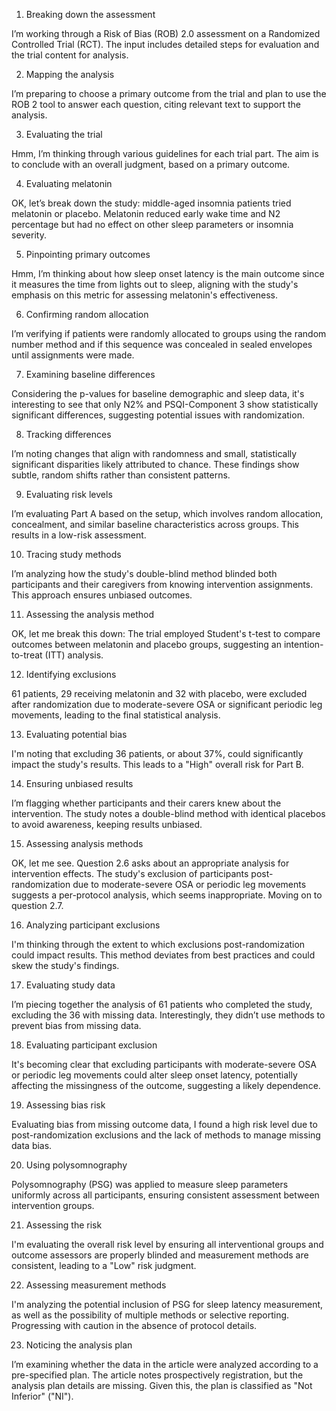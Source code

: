 1. Breaking down the assessment

I’m working through a Risk of Bias (ROB) 2.0 assessment on a Randomized Controlled Trial (RCT). The input includes detailed steps for evaluation and the trial content for analysis.

2. Mapping the analysis

I’m preparing to choose a primary outcome from the trial and plan to use the ROB 2 tool to answer each question, citing relevant text to support the analysis.

3. Evaluating the trial

Hmm, I’m thinking through various guidelines for each trial part. The aim is to conclude with an overall judgment, based on a primary outcome.

4. Evaluating melatonin

OK, let’s break down the study: middle-aged insomnia patients tried melatonin or placebo. Melatonin reduced early wake time and N2 percentage but had no effect on other sleep parameters or insomnia severity.

5. Pinpointing primary outcomes

Hmm, I’m thinking about how sleep onset latency is the main outcome since it measures the time from lights out to sleep, aligning with the study's emphasis on this metric for assessing melatonin's effectiveness.

6. Confirming random allocation

I’m verifying if patients were randomly allocated to groups using the random number method and if this sequence was concealed in sealed envelopes until assignments were made.

7. Examining baseline differences

Considering the p-values for baseline demographic and sleep data, it's interesting to see that only N2% and PSQI-Component 3 show statistically significant differences, suggesting potential issues with randomization.

8. Tracking differences

I’m noting changes that align with randomness and small, statistically significant disparities likely attributed to chance. These findings show subtle, random shifts rather than consistent patterns.

9. Evaluating risk levels

I’m evaluating Part A based on the setup, which involves random allocation, concealment, and similar baseline characteristics across groups. This results in a low-risk assessment.

10. Tracing study methods

I’m analyzing how the study's double-blind method blinded both participants and their caregivers from knowing intervention assignments. This approach ensures unbiased outcomes.

11. Assessing the analysis method

OK, let me break this down: The trial employed Student's t-test to compare outcomes between melatonin and placebo groups, suggesting an intention-to-treat (ITT) analysis.

12. Identifying exclusions

61 patients, 29 receiving melatonin and 32 with placebo, were excluded after randomization due to moderate-severe OSA or significant periodic leg movements, leading to the final statistical analysis.

13. Evaluating potential bias

I'm noting that excluding 36 patients, or about 37%, could significantly impact the study's results. This leads to a "High" overall risk for Part B.

14. Ensuring unbiased results

I’m flagging whether participants and their carers knew about the intervention. The study notes a double-blind method with identical placebos to avoid awareness, keeping results unbiased.

15. Assessing analysis methods

OK, let me see. Question 2.6 asks about an appropriate analysis for intervention effects. The study's exclusion of participants post-randomization due to moderate-severe OSA or periodic leg movements suggests a per-protocol analysis, which seems inappropriate. Moving on to question 2.7.

16. Analyzing participant exclusions

I'm thinking through the extent to which exclusions post-randomization could impact results. This method deviates from best practices and could skew the study's findings.

17. Evaluating study data

I’m piecing together the analysis of 61 patients who completed the study, excluding the 36 with missing data. Interestingly, they didn’t use methods to prevent bias from missing data.

18. Evaluating participant exclusion

It's becoming clear that excluding participants with moderate-severe OSA or periodic leg movements could alter sleep onset latency, potentially affecting the missingness of the outcome, suggesting a likely dependence.

19. Assessing bias risk

Evaluating bias from missing outcome data, I found a high risk level due to post-randomization exclusions and the lack of methods to manage missing data bias.

20. Using polysomnography

Polysomnography (PSG) was applied to measure sleep parameters uniformly across all participants, ensuring consistent assessment between intervention groups.

21. Assessing the risk

I'm evaluating the overall risk level by ensuring all interventional groups and outcome assessors are properly blinded and measurement methods are consistent, leading to a "Low" risk judgment.

22. Assessing measurement methods

I'm analyzing the potential inclusion of PSG for sleep latency measurement, as well as the possibility of multiple methods or selective reporting. Progressing with caution in the absence of protocol details.

23. Noticing the analysis plan

I’m examining whether the data in the article were analyzed according to a pre-specified plan. The article notes prospectively registration, but the analysis plan details are missing. Given this, the plan is classified as "Not Inferior" ("NI").
